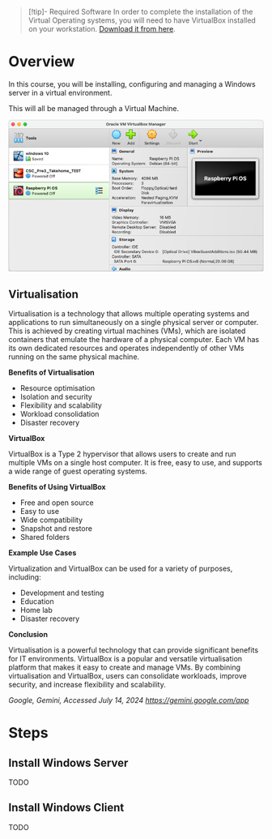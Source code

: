 > [!tip]- Required Software
> In order to complete the installation of the Virtual Operating systems, you will need to have VirtualBox installed on your workstation. 
> [Download it from here](https://www.virtualbox.org/wiki/Downloads).

# Overview
In this course, you will be installing, configuring and managing a Windows server in a virtual environment.

This will all be managed through a Virtual Machine.

![softwareVirtualbox](Cyber/2%20-%20Network%20Administration%20and%20Security/_topics/_images/softwareVirtualbox.png)

## Virtualisation
Virtualisation is a technology that allows multiple operating systems and applications to run simultaneously on a single physical server or computer. This is achieved by creating virtual machines (VMs), which are isolated containers that emulate the hardware of a physical computer. Each VM has its own dedicated resources and operates independently of other VMs running on the same physical machine.

**Benefits of Virtualisation**

- Resource optimisation
- Isolation and security
- Flexibility and scalability
- Workload consolidation
- Disaster recovery

**VirtualBox**

VirtualBox is a Type 2 hypervisor that allows users to create and run multiple VMs on a single host computer. It is free, easy to use, and supports a wide range of guest operating systems.

**Benefits of Using VirtualBox**

- Free and open source
- Easy to use
- Wide compatibility
- Snapshot and restore
- Shared folders

**Example Use Cases**

Virtualization and VirtualBox can be used for a variety of purposes, including:

- Development and testing
- Education
- Home lab
- Disaster recovery

**Conclusion**

Virtualisation is a powerful technology that can provide significant benefits for IT environments. VirtualBox is a popular and versatile virtualisation platform that makes it easy to create and manage VMs. By combining virtualisation and VirtualBox, users can consolidate workloads, improve security, and increase flexibility and scalability.

*Google, Gemini, Accessed July 14, 2024 https://gemini.google.com/app*







# Steps

## Install Windows Server

TODO

## Install Windows Client

TODO

